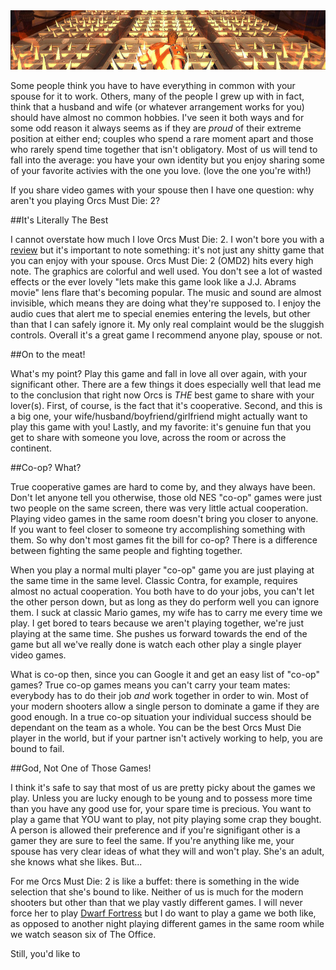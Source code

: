 <!-- 
.. link: 
.. description: 
.. tags: 
.. date: 2013/11/01 18:47:42
.. title: Kill Orcs & Build A Better Marriage
.. slug: kill-orcs-build-a-better-marriage
-->

<img class="round" src="/OMDheader.jpg" alt="missing image"/>

Some people think you have to have everything in common with your spouse for it to work. Others, many of the people I grew up with in fact, think that a husband and wife (or whatever arrangement works for you) should have almost no common hobbies. I've seen it both ways and for some odd reason it always seems as if they are _proud_ of their extreme position at either end; couples who spend a rare moment apart and those who rarely spend time together that isn't obligatory. Most of us will tend to fall into the average: you have your own identity but you enjoy sharing some of your favorite activies with the one you love. (love the one you're with!)

If you share video games with your spouse then I have one question: why aren't you playing Orcs Must Die: 2? 

##It's Literally The Best 

I cannot overstate how much I love Orcs Must Die: 2. I won't bore you with a [review](http://www.metacritic.com/game/pc/orcs-must-die!-2) but it's important to note something: it's not just any shitty game that you can enjoy with your spouse. Orcs Must Die: 2 (OMD2) hits every high note. The graphics are colorful and well used. You don't see a lot of wasted effects or the ever lovely "lets make this game look like a J.J. Abrams movie" lens flare that's becoming popular. The music and sound are almost invisible, which means they are doing what they're supposed to. I enjoy the audio cues that alert me to special enemies entering the levels, but other than that I can safely ignore it. My only real complaint would be the sluggish controls. Overall it's a great game I recommend anyone play, spouse or not. 

##On to the meat!

What's my point? Play this game and fall in love all over again, with your significant other. There are a few things it does especially well that lead me to the conclusion that right now Orcs is _THE_ best game to share with your lover(s). First, of course, is the fact that it's cooperative. Second, and this is a big one, your wife/husband/boyfriend/girlfriend might actually want to play this game with you! Lastly, and my favorite: it's genuine fun that you get to share with someone you love, across the room or across the continent. 

##Co-op? What? 

True cooperative games are hard to come by, and they always have been. Don't let anyone tell you otherwise, those old NES "co-op" games were just two people on the same screen, there was very little actual cooperation. Playing video games in the same room doesn't bring you closer to anyone. If you want to feel closer to someone try accomplishing something with them. So why don't most games fit the bill for co-op? There is a difference between fighting the same people and fighting together. 

When you play a normal multi player "co-op" game you are just playing at the same time in the same level. Classic Contra, for example, requires almost no actual cooperation. You both have to do your jobs, you can't let the other person down, but as long as they do perform well you can ignore them. I suck at classic Mario games, my wife has to carry me every time we play. I get bored to tears because we aren't playing together, we're just playing at the same time. She pushes us forward towards the end of the game but all we've really done is watch each other play a single player video games. 

What is co-op then, since you can Google it and get an easy list of "co-op" games? True co-op games means you can't carry your team mates: everybody has to do their job _and_ work together in order to win. Most of your modern shooters allow a single person to dominate a game if they are good enough. In a true co-op situation your individual success should be dependant on the team as a whole. You can be the best Orcs Must Die player in the world, but if your partner isn't actively working to help, you are bound to fail. 

##God, Not One of Those Games!

I think it's safe to say that most of us are pretty picky about the games we play. Unless you are lucky enough to be young and to possess more time than you have any good use for, your spare time is precious. You want to play a game that YOU want to play, not pity playing some crap they bought. A person is allowed their preference and if you're signifigant other is a gamer they are sure to feel the same. If you're anything like me, your spouse has very clear ideas of what they will and won't play. She's an adult, she knows what she likes. But...

For me Orcs Must Die: 2 is like a buffet: there is something in the wide selection that she's bound to like. Neither of us is much for the modern shooters but other than that we play vastly different games. I will never force her to play [Dwarf Fortress](http://www.bay12games.com/dwarves/) but I do want to play a game we both like, as opposed to another night playing different games in the same room while we watch season six of The Office. 

Still, you'd like to 
